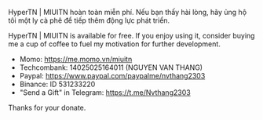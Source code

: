 HyperTN | MIUITN hoàn toàn miễn phí. Nếu bạn thấy hài lòng, hãy ủng hộ tôi một ly cà phê để tiếp thêm động lực phát triển.

HyperTN | MIUITN is available for free. If you enjoy using it, consider buying me a cup of coffee to fuel my motivation for further development.
- Momo: https://me.momo.vn/miuitn
- Techcombank: 14025025164011 (NGUYEN VAN THANG)
- Paypal: https://www.paypal.com/paypalme/nvthang2303
- Binance: ID 531233220
- "Send a Gift" in Telegram: https://t.me/Nvthang2303

Thanks for your donate.

